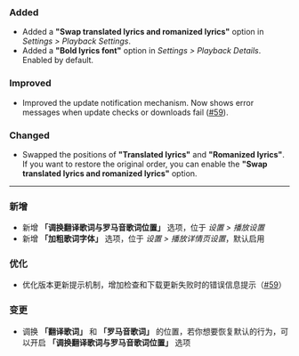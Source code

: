 ### Added

- Added a **"Swap translated lyrics and romanized lyrics"** option in _Settings > Playback Settings_.
- Added a **"Bold lyrics font"** option in _Settings > Playback Details_. Enabled by default.

### Improved

- Improved the update notification mechanism. Now shows error messages when update checks or downloads fail ([#59](https://github.com/any-listen/any-listen/issues/59)).

### Changed

- Swapped the positions of **"Translated lyrics"** and **"Romanized lyrics"**. If you want to restore the original order, you can enable the **"Swap translated lyrics and romanized lyrics"** option.

---

### 新增

- 新增 **「调换翻译歌词与罗马音歌词位置」** 选项，位于 _设置 > 播放设置_
- 新增 **「加粗歌词字体」** 选项，位于 _设置 > 播放详情页设置_，默认启用

### 优化

- 优化版本更新提示机制，增加检查和下载更新失败时的错误信息提示（[#59](https://github.com/any-listen/any-listen/issues/59)）

### 变更

- 调换 **「翻译歌词」** 和 **「罗马音歌词」** 的位置，若你想要恢复默认的行为，可以开启 **「调换翻译歌词与罗马音歌词位置」** 选项

